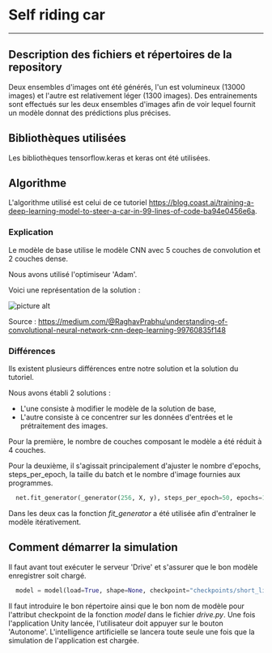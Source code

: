 # Self riding car #
---
## Description des fichiers et répertoires de la repository ##
Deux ensembles d'images ont été générés, l'un est volumineux (13000 images) et l'autre est relativement léger (1300 images).
Des entrainements sont effectués sur les deux ensembles d'images afin de voir lequel fournit un modèle donnat des prédictions plus précises.
## Bibliothèques utilisées ##
Les bibliothèques tensorflow.keras et keras ont été utilisées.
## Algorithme ##
L'algorithme utilisé est celui de ce tutoriel https://blog.coast.ai/training-a-deep-learning-model-to-steer-a-car-in-99-lines-of-code-ba94e0456e6a.

### Explication ###

Le modèle de base utilise le modèle CNN avec 5 couches de convolution et 2 couches dense.

Nous avons utilisé l'optimiseur 'Adam'.

Voici une représentation de la solution :

![picture alt](https://miro.medium.com/fit/c/1838/551/1*XbuW8WuRrAY5pC4t-9DZAQ.jpeg "Modèle CNN")

Source : https://medium.com/@RaghavPrabhu/understanding-of-convolutional-neural-network-cnn-deep-learning-99760835f148

### Différences ###
Ils existent plusieurs différences entre notre solution et la solution du tutoriel.

Nous avons établi 2 solutions :
* L'une consiste à modifier le modèle de la solution de base,
* L'autre consiste à ce concentrer sur les données d'entrées et le prétraitement des images.

Pour la première, le nombre de couches composant le modèle a été réduit à 4 couches.

Pour la deuxième, il s'agissait principalement d'ajuster le nombre d'epochs, steps_per_epoch, la taille du batch et le nombre d'image fournies aux programmes.

```python
  net.fit_generator(_generator(256, X, y), steps_per_epoch=50, epochs=160)
```
Dans les deux cas la fonction *fit_generator* a été utilisée afin d'entraîner le modèle itérativement.

## Comment démarrer la simulation ##
Il faut avant tout exécuter le serveur 'Drive' et s'assurer que le bon modèle enregistrer soit chargé.
```python
  model = model(load=True, shape=None, checkpoint="checkpoints/short_light.h1_4")
```
Il faut introduire le bon répertoire ainsi que le bon nom de modèle pour l'attribut checkpoint de la fonction *model* dans le fichier *drive.py*.
Une fois l'application Unity lancée, l'utilisateur doit appuyer sur le bouton 'Autonome'. L'intelligence artificielle se lancera toute seule une fois que la simulation de l'application est chargée.
